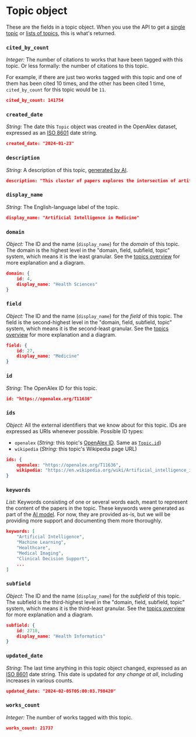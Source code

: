 # Topic object

These are the fields in a topic object. When you use the API to get a [single topic](../topics/get-a-single-topic.md) or [lists of topics](../topics/get-lists-of-topics.md), this is what's returned.

### `cited_by_count`

_Integer:_ The number of citations to works that have been tagged with this topic. Or less formally: the number of citations to this topic.

For example, if there are just two works tagged with this topic and one of them has been cited 10 times, and the other has been cited 1 time, `cited_by_count` for this topic would be `11`.

```json
cited_by_count: 141754 
```

### `created_date`

_String:_ The date this `Topic` object was created in the OpenAlex dataset, expressed as an [ISO 8601](https://en.wikipedia.org/wiki/ISO\_8601) date string.

```json
created_date: "2024-01-23"
```

### `description`

_String:_ A description of this topic, [generated by AI](../topics/).

```json
description: "This cluster of papers explores the intersection of artificial intelligence and medicine, focusing on applications in healthcare, medical imaging, clinical decision support, and the ethical challenges associated with AI implementation. It delves into topics such as machine learning, big data, precision medicine, and the potential impact of AI on health equity."
```

### `display_name`

_String:_ The English-language label of the topic.

```json
display_name: "Artificial Intelligence in Medicine"
```

### `domain`

_Object:_ The ID and the name (`display_name`) for the _domain_ of this topic. The domain is the highest level in the "domain, field, subfield, topic" system, which means it is the least granular. See the [topics overview](../topics/) for more explanation and a diagram.

```json
domain: {
    id: 4,
    display_name: "Health Sciences"
}
```

### `field`

_Object:_ The ID and the name (`display_name`) for the _field_ of this topic. The field is the second-highest level in the "domain, field, subfield, topic" system, which means it is the second-least granular. See the [topics overview](../topics/) for more explanation and a diagram.

```json
field: {
    id: 27,
    display_name: "Medicine"
}
```

### `id`

_String:_ The OpenAlex ID for this topic.

```json
id: "https://openalex.org/T11636"
```

### `ids`

_Object:_ All the external identifiers that we know about for this topic. IDs are expressed as URIs whenever possible. Possible ID types:

* `openalex` (_String:_ this topic's [OpenAlex ID](../../how-to-use-the-api/get-single-entities/#the-openalex-id). Same as [`Topic.id`](topic-object.md#id))
* `wikipedia` (_String:_ this topic's Wikipedia page URL)

```json
ids: {
    openalex: "https://openalex.org/T11636",
    wikipedia: "https://en.wikipedia.org/wiki/Artificial_intelligence_in_healthcare"
}
```

### `keywords`

_List:_ Keywords consisting of one or several words each, meant to represent the content of the papers in the topic. These keywords were generated as part of the [AI model](../topics/). For now, they are provided as-is, but we will be providing more support and documenting them more thoroughly.

```json
keywords: [
    "Artificial Intelligence",
    "Machine Learning",
    "Healthcare",
    "Medical Imaging",
    "Clinical Decision Support",
    ...
]
```

### `subfield`

_Object:_ The ID and the name (`display_name`) for the _subfield_ of this topic. The subfield is the third-highest level in the "domain, field, subfield, topic" system, which means it is the third-least granular. See the [topics overview](../topics/) for more explanation and a diagram.

```json
subfield: {
    id: 2718,
    display_name: "Health Informatics"
}
```

### `updated_date`

_String:_ The last time anything in this topic object changed, expressed as an [ISO 8601](https://en.wikipedia.org/wiki/ISO\_8601) date string. This date is updated for _any change at all_, including increases in various counts.

```json
updated_date: "2024-02-05T05:00:03.798420"
```

### `works_count`

_Integer:_ The number of works tagged with this topic.

```json
works_count: 21737 
```
